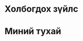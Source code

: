 # Холбогдох зүйлс
<html>
<head>
    <meta cahrset="utf-8">
    <title></title>
</head>
<body>
    <h1><strong>Миний тухай</h1> 
</body>
</html>
